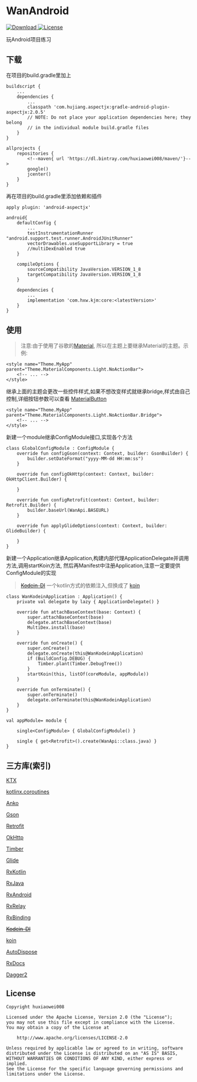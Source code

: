 # WanAndroid
[![Download](https://api.bintray.com/packages/huxiaowei008/maven/Core/images/download.svg) ](https://bintray.com/huxiaowei008/maven/Core/_latestVersion)
[![License](http://img.shields.io/badge/License-Apache%202.0-blue.svg?style=flat-square) ](http://www.apache.org/licenses/LICENSE-2.0)

玩Android项目练习

## 下载
在项目的build.gradle里加上
```
buildscript {
    ...
    dependencies {
        ...
        classpath 'com.hujiang.aspectjx:gradle-android-plugin-aspectjx:2.0.5'
        // NOTE: Do not place your application dependencies here; they belong
        // in the individual module build.gradle files
    }
}

allprojects {
    repositories {
        <!--maven{ url 'https://dl.bintray.com/huxiaowei008/maven/'}-->
        google()
        jcenter()
    }
}
```
再在项目的build.gradle里添加依赖和插件
```
apply plugin: 'android-aspectjx'

android{
    defaultConfig {
        ...
        testInstrumentationRunner "android.support.test.runner.AndroidJUnitRunner"
        vectorDrawables.useSupportLibrary = true
        //multiDexEnabled true
    }

    compileOptions {
        sourceCompatibility JavaVersion.VERSION_1_8
        targetCompatibility JavaVersion.VERSION_1_8
    }

    dependencies {
        ...
        implementation 'com.hxw.kjm:core:<latestVersion>'
    }
}
```
## 使用
>注意:由于使用了谷歌的[Material](https://github.com/material-components/material-components-android),
所以在主题上要继承Material的主题。示例:
```
<style name="Theme.MyApp" parent="Theme.MaterialComponents.Light.NoActionBar">
    <!-- ... -->
</style>
```
继承上面的主题会更改一些控件样式,如果不想改变样式就继承bridge,样式由自己控制,详细按钮参数可以查看
[MaterialButton](https://github.com/material-components/material-components-android/blob/master/docs/components/MaterialButton.md)
```
<style name="Theme.MyApp" parent="Theme.MaterialComponents.Light.NoActionBar.Bridge">
    <!-- ... -->
</style>
```
新建一个module继承ConfigModule接口,实现各个方法
```
class GlobalConfigModule : ConfigModule {
    override fun configGson(context: Context, builder: GsonBuilder) {
        builder.setDateFormat("yyyy-MM-dd HH:mm:ss")
    }

    override fun configOkHttp(context: Context, builder: OkHttpClient.Builder) {

    }

    override fun configRetrofit(context: Context, builder: Retrofit.Builder) {
        builder.baseUrl(WanApi.BASEURL)
    }

    override fun applyGlideOptions(context: Context, builder: GlideBuilder) {

    }
}
```
新建一个Application继承Application,构建内部代理ApplicationDelegate并调用方法,调用startKoin方法,
然后再Manifest中注册Application,注意一定要提供ConfigModule的实现
>~~[Kodein-DI](https://github.com/Kodein-Framework/Kodein-DI)~~ 一个kotlin方式的依赖注入,但换成了
>[koin](https://github.com/InsertKoinIO/koin)
```
class WanKodeinApplication : Application() {
    private val delegate by lazy { ApplicationDelegate() }

    override fun attachBaseContext(base: Context) {
        super.attachBaseContext(base)
        delegate.attachBaseContext(base)
        MultiDex.install(base)
    }

    override fun onCreate() {
        super.onCreate()
        delegate.onCreate(this@WanKodeinApplication)
        if (BuildConfig.DEBUG) {
            Timber.plant(Timber.DebugTree())
        }
        startKoin(this, listOf(coreModule, appModule))
    }

    override fun onTerminate() {
        super.onTerminate()
        delegate.onTerminate(this@WanKodeinApplication)
    }
}

val appModule= module {

    single<ConfigModule> { GlobalConfigModule() }

    single { get<Retrofit>().create(WanApi::class.java) }
}
```

## 三方库(索引)
[KTX](https://github.com/android/android-ktx)

[kotlinx.coroutines](https://github.com/Kotlin/kotlinx.coroutines)

[Anko](https://github.com/Kotlin/anko)

[Gson](https://github.com/google/gson)

[Retrofit](https://github.com/square/retrofit)

[OkHttp](https://github.com/square/okhttp)

[Timber](https://github.com/JakeWharton/timber)

[Glide](https://github.com/bumptech/glide)

[RxKotlin](https://github.com/ReactiveX/RxKotlin)

[RxJava](https://github.com/ReactiveX/RxJava/tree/2.x)

[RxAndroid](https://github.com/ReactiveX/RxAndroid/tree/2.x)

[RxRelay](https://github.com/JakeWharton/RxRelay)

[RxBinding](https://github.com/JakeWharton/RxBinding)

~~[Kodein-DI](https://github.com/Kodein-Framework/Kodein-DI)~~

[koin](https://github.com/InsertKoinIO/koin)

[AutoDispose](https://github.com/uber/AutoDispose)

[RxDocs](https://github.com/mcxiaoke/RxDocs)

[Dagger2](https://github.com/google/dagger)

## License
```
Copyright huxiaowei008

Licensed under the Apache License, Version 2.0 (the "License");
you may not use this file except in compliance with the License.
You may obtain a copy of the License at

    http://www.apache.org/licenses/LICENSE-2.0

Unless required by applicable law or agreed to in writing, software
distributed under the License is distributed on an "AS IS" BASIS,
WITHOUT WARRANTIES OR CONDITIONS OF ANY KIND, either express or implied.
See the License for the specific language governing permissions and
limitations under the License.
```